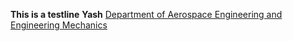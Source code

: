 **This is a testline**
**Yash**
[Department of Aerospace Engineering and Engineering Mechanics](http://www.ae.utexas.edu/)

